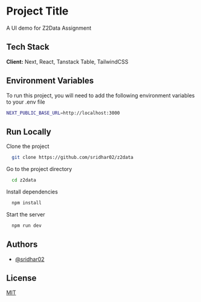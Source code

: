 
# Project Title

A UI demo for Z2Data Assignment


## Tech Stack

**Client:** Next, React, Tanstack Table, TailwindCSS
    
## Environment Variables

To run this project, you will need to add the following environment variables to your .env file

```bash
NEXT_PUBLIC_BASE_URL=http://localhost:3000
```

## Run Locally

Clone the project

```bash
  git clone https://github.com/sridhar02/z2data
```

Go to the project directory

```bash
  cd z2data
```

Install dependencies

```bash
  npm install
```

Start the server

```bash
  npm run dev
```

## Authors

- [@sridhar02](https://www.github.com/sridhar02)


## License

[MIT](https://choosealicense.com/licenses/mit/)


